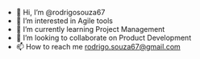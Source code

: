 - 👋 Hi, I’m @rodrigosouza67
- 👀 I’m interested in Agile tools
- 🌱 I’m currently learning Project Management
- 💞️ I’m looking to collaborate on Product Development
- 📫 How to reach me rodrigo.souza67@gmail.com

<!---
rodrigosouza67/rodrigosouza67 is a ✨ special ✨ repository because its `README.md` (this file) appears on your GitHub profile.
You can click the Preview link to take a look at your changes.
--->
